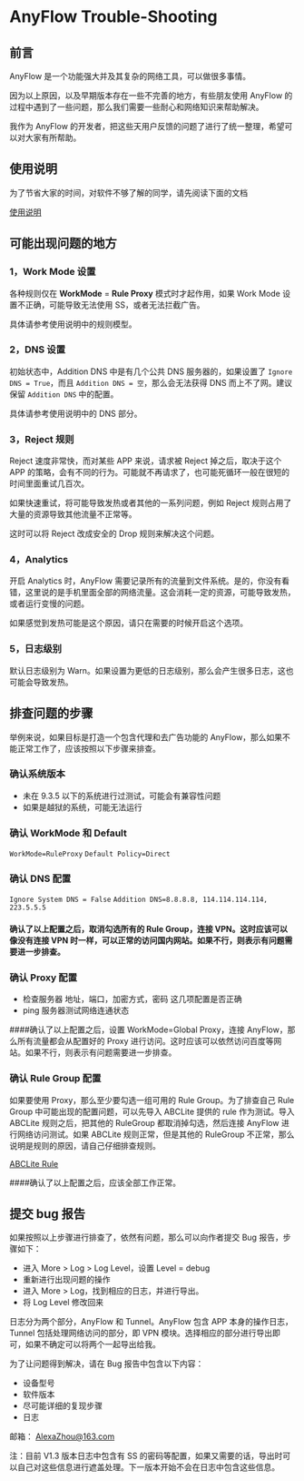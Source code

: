 # AnyFlow Trouble-Shooting

## 前言

AnyFlow 是一个功能强大并及其复杂的网络工具，可以做很多事情。

因为以上原因，以及早期版本存在一些不完善的地方，有些朋友使用 AnyFlow 的过程中遇到了一些问题，那么我们需要一些耐心和网络知识来帮助解决。

我作为 AnyFlow 的开发者，把这些天用户反馈的问题了进行了统一整理，希望可以对大家有所帮助。

## 使用说明

为了节省大家的时间，对软件不够了解的同学，请先阅读下面的文档

[使用说明](https://github.com/AnyFlowApp/AnyFlowApp-issues/blob/master/help_Zh.md)

## 可能出现问题的地方

### 1，Work Mode 设置

各种规则仅在 **WorkMode** = **Rule Proxy** 模式时才起作用，如果 Work Mode 设置不正确，可能导致无法使用 SS，或者无法拦截广告。

具体请参考使用说明中的规则模型。

### 2，DNS 设置

初始状态中，Addition DNS 中是有几个公共 DNS 服务器的，如果设置了 ``Ignore DNS = True``，而且 ``Addition DNS = 空``，那么会无法获得 DNS 而上不了网。建议保留 ``Addition DNS`` 中的配置。

具体请参考使用说明中的 DNS 部分。

### 3，Reject 规则
Reject 速度非常快，而对某些 APP 来说，请求被 Reject 掉之后，取决于这个 APP 的策略，会有不同的行为。可能就不再请求了，也可能死循环一般在很短的时间里面重试几百次。

如果快速重试，将可能导致发热或者其他的一系列问题，例如 Reject 规则占用了大量的资源导致其他流量不正常等。

这时可以将 Reject 改成安全的 Drop 规则来解决这个问题。

### 4，Analytics
开启 Analytics 时，AnyFlow 需要记录所有的流量到文件系统。是的，你没有看错，这里说的是手机里面全部的网络流量。这会消耗一定的资源，可能导致发热，或者运行变慢的问题。

如果感觉到发热可能是这个原因，请只在需要的时候开启这个选项。

### 5，日志级别
默认日志级别为 Warn。如果设置为更低的日志级别，那么会产生很多日志，这也可能会导致发热。

## 排查问题的步骤
举例来说，如果目标是打造一个包含代理和去广告功能的 AnyFlow，那么如果不能正常工作了，应该按照以下步骤来排查。

### 确认系统版本
* 未在 9.3.5 以下的系统进行过测试，可能会有兼容性问题
* 如果是越狱的系统，可能无法运行

### 确认 WorkMode 和 Default
``WorkMode=RuleProxy``
``Default Policy=Direct``

### 确认 DNS 配置
``Ignore System DNS = False``
``Addition DNS=8.8.8.8, 114.114.114.114, 223.5.5.5``

#### 确认了以上配置之后，取消勾选所有的 Rule Group，连接 VPN。这时应该可以像没有连接 VPN 时一样，可以正常的访问国内网站。如果不行，则表示有问题需要进一步排查。

### 确认 Proxy 配置

* 检查服务器 地址，端口，加密方式，密码 这几项配置是否正确
* ping 服务器测试网络连通状态

####确认了以上配置之后，设置 WorkMode=Global Proxy，连接 AnyFlow，那么所有流量都会从配置好的 Proxy 进行访问。这时应该可以依然访问百度等网站。如果不行，则表示有问题需要进一步排查。

### 确认 Rule Group 配置
如果要使用 Proxy，那么至少要勾选一组可用的 Rule Group。为了排查自己 Rule Group 中可能出现的配置问题，可以先导入 ABCLite 提供的 rule 作为测试。导入 ABCLite 规则之后，把其他的 RuleGroup 都取消掉勾选，然后连接 AnyFlow 进行网络访问测试。如果 ABCLite 规则正常，但是其他的 RuleGroup 不正常，那么说明是规则的原因，请自己仔细排查规则。

[ABCLite Rule](http://www.abclite.cn/Abclite.conf)

####确认了以上配置之后，应该全部工作正常。

## 提交 bug 报告

如果按照以上步骤进行排查了，依然有问题，那么可以向作者提交 Bug 报告，步骤如下：

* 进入 More > Log > Log Level，设置 Level = debug
* 重新进行出现问题的操作
* 进入 More > Log，找到相应的日志，并进行导出。
* 将 Log Level 修改回来

日志分为两个部分，AnyFlow 和 Tunnel。AnyFlow 包含 APP 本身的操作日志，Tunnel 包括处理网络访问的部分，即 VPN 模块。选择相应的部分进行导出即可，如果不确定可以将两个一起导出给我。

为了让问题得到解决，请在 Bug 报告中包含以下内容：
* 设备型号
* 软件版本
* 尽可能详细的复现步骤
* 日志

邮箱： AlexaZhou@163.com

注：目前 V1.3 版本日志中包含有 SS 的密码等配置，如果又需要的话，导出时可以自己对这些信息进行遮盖处理。下一版本开始不会在日志中包含这些信息。




